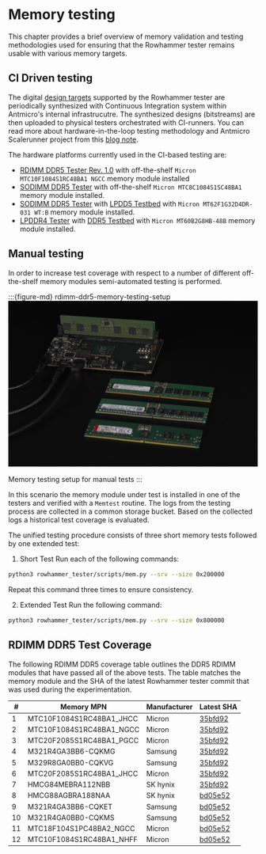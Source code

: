 # Memory testing

This chapter provides a brief overview of memory validation and testing methodologies used for ensuring that the Rowhammer tester remains usable with various memory targets. 

## CI Driven testing 

The digital [design targets](building_rowhammer) supported by the Rowhammer tester are periodically synthesized with Continuous Integration system within Antmicro's internal infrastrucutre.
The synthesized designs (bitstreams) are then uploaded to physical testers orchestrated with CI-runners.
You can read more about hardware-in-the-loop testing methodology and Antmicro Scalerunner project from this [blog note](https://antmicro.com/blog/2022/08/scalerunner-open-source-compute-cluster/).

The hardware platforms currently used in the CI-based testing are:

* [RDIMM DDR5 Tester Rev. 1.0](rdimm_ddr5_tester.md) with off-the-shelf `Micron MTC10F1084S1RC48BA1 NGCC` memory module installed
* [SODIMM DDR5 Tester](so_dimm_ddr5_tester.md) with off-the-shelf `Micron MTC8C1084S1SC48BA1` memory module installed. 
* [SODIMM DDR5 Tester](so_dimm_ddr5_tester.md) with [LPDD5 Testbed](lpddr5_testbed) with `Micron MT62F1G32D4DR-031 WT:B` memory module installed. 
* [LPDDR4 Tester](lpddr4_tester.md) with [DDR5 Testbed](ddr5_testbed) with `Micron MT60B2G8HB-48B` memory module installed. 

## Manual testing

In order to increase test coverage with respect to a number of different off-the-shelf memory modules semi-automated testing is performed.

:::{figure-md} rdimm-ddr5-memory-testing-setup
![](images/rdimm-ddr5-memory-testing-setup.png)

Memory testing setup for manual tests
:::

In this scenario the memory module under test is installed in one of the testers and verified with a `Memtest` routine.
The logs from the testing process are collected in a common storage bucket.
Based on the collected logs a historical test coverage is evaluated.

The unified testing procedure consists of three short memory tests followed by one extended test:

1. Short Test
Run each of the following commands:
```bash
python3 rowhammer_tester/scripts/mem.py --srv --size 0x200000
```
Repeat this command three times to ensure consistency.

2. Extended Test
Run the following command:
```bash
python3 rowhammer_tester/scripts/mem.py --srv --size 0x800000
```

## RDIMM DDR5 Test Coverage

The following RDIMM DDR5 coverage table outlines the DDR5 RDIMM modules that have passed all of the above tests.
The table matches the memory module and the SHA of the latest Rowhammer tester commit that was used during the experimentation.

| #  | Memory MPN                | Manufacturer | Latest SHA                                                                                            |
|----|---------------------------|--------------|-------------------------------------------------------------------------------------------------------|
| 1  | MTC10F1084S1RC48BA1_JHCC  | Micron       | [35bfd92](https://github.com/antmicro/rowhammer-tester/tree/35bfd9252417346e4b1f38a753c22e0541185b9e) |
| 2  | MTC10F1084S1RC48BA1_NGCC  | Micron       | [35bfd92](https://github.com/antmicro/rowhammer-tester/tree/35bfd9252417346e4b1f38a753c22e0541185b9e) |
| 3  | MTC20F2085S1RC48BA1_PGCC  | Micron       | [35bfd92](https://github.com/antmicro/rowhammer-tester/tree/35bfd9252417346e4b1f38a753c22e0541185b9e) |
| 4  | M321R4GA3BB6-CQKMG        | Samsung      | [35bfd92](https://github.com/antmicro/rowhammer-tester/tree/35bfd9252417346e4b1f38a753c22e0541185b9e) |
| 5  | M329R8GA0BB0-CQKVG        | Samsung      | [35bfd92](https://github.com/antmicro/rowhammer-tester/tree/35bfd9252417346e4b1f38a753c22e0541185b9e) |
| 6  | MTC20F2085S1RC48BA1_JHCC  | Micron       | [35bfd92](https://github.com/antmicro/rowhammer-tester/tree/35bfd9252417346e4b1f38a753c22e0541185b9e) |
| 7  | HMCG84MEBRA112NBB         | SK hynix     | [35bfd92](https://github.com/antmicro/rowhammer-tester/tree/35bfd9252417346e4b1f38a753c22e0541185b9e) |
| 8  | HMCG88AGBRA188NAA         | SK hynix     | [bd05e52](https://github.com/antmicro/rowhammer-tester/tree/bd05e520f30fea3b554e495bb3a92d60d0a08c97) |
| 9  | M321R4GA3BB6-CQKET        | Samsung      | [bd05e52](https://github.com/antmicro/rowhammer-tester/tree/bd05e520f30fea3b554e495bb3a92d60d0a08c97) |
| 10 | M321R4GA0BB0-CQKMS        | Samsung      | [bd05e52](https://github.com/antmicro/rowhammer-tester/tree/bd05e520f30fea3b554e495bb3a92d60d0a08c97) |
| 11 | MTC18F104S1PC48BA2_NGCC   | Micron       | [bd05e52](https://github.com/antmicro/rowhammer-tester/tree/bd05e520f30fea3b554e495bb3a92d60d0a08c97) |
| 12 | MTC10F1084S1RC48BA1_NHFF  | Micron       | [bd05e52](https://github.com/antmicro/rowhammer-tester/tree/bd05e520f30fea3b554e495bb3a92d60d0a08c97) |
